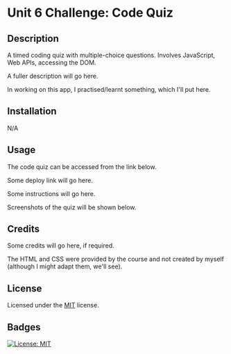 # Unit 6 Challenge: Code Quiz

## Description

A timed coding quiz with multiple-choice questions. Involves JavaScript, Web APIs, accessing the DOM.

A fuller description will go here.

In working on this app, I practised/learnt something, which I'll put here.

## Installation

N/A

## Usage

The code quiz can be accessed from the link below.

Some deploy link will go here.

Some instructions will go here.

Screenshots of the quiz will be shown below.


## Credits

Some credits will go here, if required.

The HTML and CSS were provided by the course and not created by myself (although I might adapt them, we'll see).

## License

Licensed under the [MIT](https://opensource.org/licenses/MIT) license.

## Badges

[![License: MIT](https://img.shields.io/badge/License-MIT-yellow.svg)](https://opensource.org/licenses/MIT)